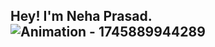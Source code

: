 ## Hey! I'm Neha Prasad. ![Animation - 1745889944289](https://github.com/user-attachments/assets/39c1d873-215c-4b8c-936f-3847cdf9a4fc)


